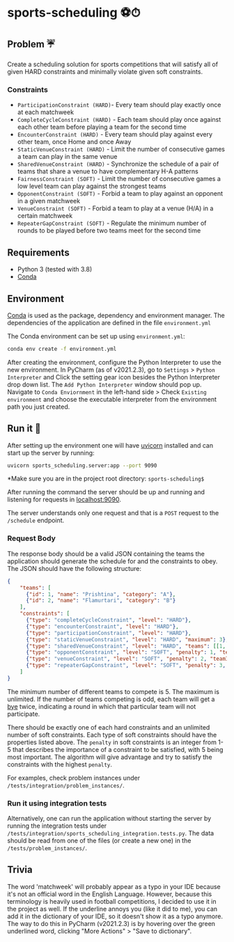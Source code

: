 # sports-scheduling ⚽⏱

## Problem ☔

Create a scheduling solution for sports competitions that will satisfy all of given HARD constraints and minimally violate given
soft constraints.

### Constraints

* `ParticipationConstraint (HARD)`- Every team should play exactly once at each matchweek
* `CompleteCycleConstraint (HARD)` - Each team should play once against each other team before playing a team for the second time
* `EncounterConstraint (HARD)` - Every team should play against every other team, once Home and once Away
* `StaticVenueConstraint (HARD)` - Limit the number of consecutive games a team can play in the same venue
* `SharedVenueConstraint (HARD)` - Synchronize the schedule of a pair of teams that share a venue to have complementary H-A patterns
* `FairnessConstraint (SOFT)` - Limit the number of consecutive games a low level team can play against the strongest teams
* `OpponentConstraint (SOFT)` - Forbid a team to play against an opponent in a given matchweek
* `VenueConstraint (SOFT)` - Forbid a team to play at a venue (H/A) in a certain matchweek
* `RepeaterGapConstraint (SOFT)` - Regulate the minimum number of rounds to be played before two teams meet for the second time

## Requirements
* Python 3 (tested with 3.8)
* [Conda](https://conda.io/)

## Environment

[Conda](https://conda.io/) is used as the package, dependency and environment manager. The dependencies of the application are defined in
the file `environment.yml`

The Conda environment can be set up using `environment.yml`:

```bash
conda env create -f environment.yml
```

After creating the environment, configure the Python Interpreter to use the new environment. In PyCharm (as of v2021.2.3), go to
`Settings` > `Python Interpreter` and Click the setting gear icon besides the Python Interpreter drop down list.
The `Add Python Interpreter` window should pop up.  
Navigate to `Conda Enviornment` in the left-hand side > Check `Existing environment` and choose the executable interpreter from the
environment path you just created.

## Run it 🚦

After setting up the environment one will have [uvicorn](https://www.uvicorn.org/) installed and can start up the server by running:

```bash
uvicorn sports_scheduling.server:app --port 9090
```
*Make sure you are in the project root directory: `sports-scheduling$ `

After running the command the server should be up and running and listening for requests in [localhost:9090](http://localhost:9090).

The server understands only one request and that is a `POST` request to the `/schedule` endpoint.

### Request Body

The response body should be a valid JSON containing the teams the application should generate the schedule for and the constraints to obey. 
The JSON should have the following structure:

```json
{
    "teams": [
      {"id": 1, "name": "Prishtina", "category": "A"},
      {"id": 2, "name": "Flamurtari", "category": "B"}
    ],
    "constraints": [
      {"type": "completeCycleConstraint", "level": "HARD"},
      {"type": "encounterConstraint", "level": "HARD"},
      {"type": "participationConstraint", "level": "HARD"},
      {"type": "staticVenueConstraint", "level": "HARD", "maximum": 3},
      {"type": "sharedVenueConstraint", "level": "HARD", "teams": [[1, 2], [3, 4]]},
      {"type": "opponentConstraint", "level": "SOFT", "penalty": 1, "teamId": 4, "opponentId": 6, "matchweek": 5},
      {"type": "venueConstraint", "level": "SOFT", "penalty": 2, "teamId": 9, "venue": "A", "matchweek": 3},
      {"type": "repeaterGapConstraint", "level": "SOFT", "penalty": 3, "team1Id": 3, "team2Id": 8, "minimumGap": 8}
    ]
}
```

The minimum number of different teams to compete is 5. The maximum is unlimited. If the number of teams competing is odd, each team
will get a [bye](https://en.wikipedia.org/wiki/Bye_(sports)) twice, indicating a round in which that particular team will not participate.

There should be exactly one of each hard constraints and an unlimited number of soft constraints. Each type of soft constraints should
have the properties listed above. The `penalty` in soft constraints is an integer from 1-5 that describes the importance of a constraint to
be satisfied, with 5 being most important. The algorithm will give advantage and try to satisfy the constraints with the highest `penalty`.

For examples, check problem instances under `/tests/integration/problem_instances/`.

### Run it using integration tests

Alternatively, one can run the application without starting the server by running the integration tests under 
`/tests/integration/sports_scheduling_integration.tests.py`. The data should be read from one of the files (or create a new one) in the
`/tests/problem_instances/`. 

## Trivia

The word 'matchweek' will probably appear as a typo in your IDE because it's not an official word in the English Language. However, because
this terminology is heavily used in football competitions, I decided to use it in the project as well. If the underline annoys you
(like it did to me), you can add it in the dictionary of your IDE, so it doesn't show it as a typo anymore. 
The way to do this in PyCharm (v2021.2.3) is by hovering over the green underlined word, clicking "More Actions" > "Save to dictionary".
